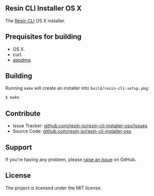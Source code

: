Resin CLI Installer OS X
------------------------

The [Resin CLI](https://github.com/resin-io/resin-cli) OS X installer.

Prequisites for building
------------------------

- OS X.
- curl.
- [appdmg](https://www.npmjs.com/package/appdm://www.npmjs.com/package/appdmg).

Building
--------

Running `make` will create an installer into `build/resin-cli-setup.pkg`:

```sh
$ make
```

Contribute
----------

- Issue Tracker: [github.com/resin-io/resin-cli-installer-osx/issues](https://github.com/resin-io/resin-cli-installer-osx/issues)
- Source Code: [github.com/resin-io/resin-cli-installer-osx](https://github.com/resin-io/resin-cli-installer-osx)

Support
-------

If you're having any problem, please [raise an issue](https://github.com/resin-io/resin-cli-installer-osx/issues/new) on GitHub.

License
-------

The project is licensed under the MIT license.

